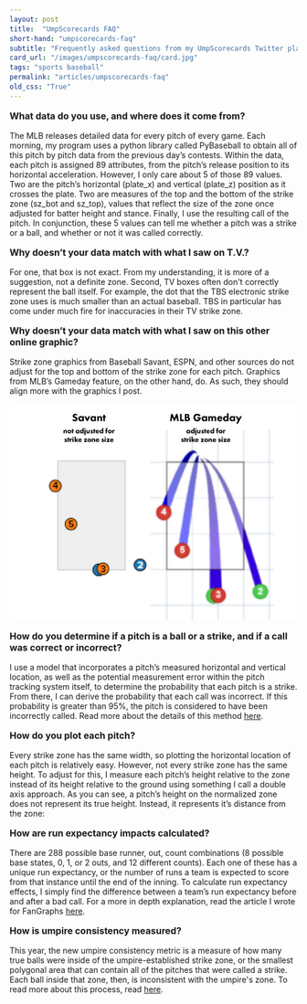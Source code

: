 ```yaml
---
layout: post
title:  "UmpScorecards FAQ"
short-hand: "umpscorecards-faq"
subtitle: "Frequently asked questions from my UmpScorecards Twitter platform."
card_url: "/images/umpscorecards-faq/card.jpg"
tags: "sports baseball"
permalink: "articles/umpscorecards-faq"
old_css: "True"
---
```

<p style="font-size: medium; font-weight: 700; width: 100%;">What data do you use, and where does it come from?</p>

The MLB releases detailed data for every pitch of every game. Each morning, my program uses a python library called PyBaseball to obtain all of this pitch by pitch data from the previous day’s contests. Within the data, each pitch is assigned 89 attributes, from the pitch’s release position to its horizontal acceleration. However, I only care about 5 of those 89 values. Two are the pitch’s horizontal (plate_x) and vertical (plate_z) position as it crosses the plate. Two are measures of the top and the bottom of the strike zone (sz_bot and sz_top), values that reflect the size of the zone once adjusted for batter height and stance. Finally, I use the resulting call of the pitch. In conjunction, these 5 values can tell me whether a pitch was a strike or a ball, and whether or not it was called correctly.

<p style="font-size: medium; font-weight: 700; width: 100%;">Why doesn’t your data match with what I saw on T.V.?</p>

For one, that box is not exact. From my understanding, it is more of a suggestion, not a definite zone. Second, TV boxes often don't correctly represent the ball itself. For example, the dot that the TBS electronic strike zone uses is much smaller than an actual baseball. TBS in particular has come under much fire for inaccuracies in their TV strike zone.

<p style="font-size: medium; font-weight: 700; width: 100%;">Why doesn’t your data match with what I saw on this other online graphic?</p>

Strike zone graphics from Baseball Savant, ESPN, and other sources do not adjust for the top and bottom of the strike zone for each pitch. Graphics from MLB’s Gameday feature, on the other hand, do. As such, they should align more with the graphics I post.

![zone comparison](/post-assets/umpscorecards-faq/Zone-comparison.jpg)

<p style="font-size: medium; font-weight: 700; width: 100%;">How do you determine if a pitch is a ball or a strike, and if a call was correct or incorrect?</p>

I use a model that incorporates a pitch’s measured horizontal and vertical location, as well as the potential measurement error within the pitch tracking system itself, to determine the probability that each pitch is a strike. From there, I can derive the probability that each call was incorrect. If this probability is greater than 95%, the pitch is considered to have been incorrectly called. Read more about the details of this method [here](https://ethan-singer.com/articles/umpire-miss-probability.html).

<p style="font-size: medium; font-weight: 700; width: 100%;">How do you plot each pitch?</p>

Every strike zone has the same width, so plotting the horizontal location of each pitch is relatively easy. However, not every strike zone has the same height. To adjust for this, I measure each pitch’s height relative to the zone instead of its height relative to the ground using something I call a double axis approach. As you can see, a pitch’s height on the normalized zone does not represent its true height. Instead, it represents it’s distance from the zone:

<p style="font-size: medium; font-weight: 700; width: 100%;">How are run expectancy impacts calculated?</p>

There are 288 possible base runner, out, count combinations (8 possible base states, 0, 1, or 2 outs, and 12 different counts). Each one of these has a unique run expectancy, or the number of runs a team is expected to score from that instance until the end of the inning. To calculate run expectancy effects, I simply find the difference between a team’s run expectancy before and after a bad call. For a more in depth explanation, read the article I wrote for FanGraphs [here](https://community.fangraphs.com/the-effect-of-umpires-on-baseball-umpire-runs-created-urc/).

<p style="font-size: medium; font-weight: 700; width: 100%;">How is umpire consistency measured?</p>

This year, the new umpire consistency metric is a measure of how many true balls were inside of the umpire-established strike zone, or the smallest polygonal area that can contain all of the pitches that were called a strike. Each ball inside that zone, then, is inconsistent with the umpire's zone. To read more about this process, read [here](https://ethan-singer.com/articles/umpire-consistency-scores.html).